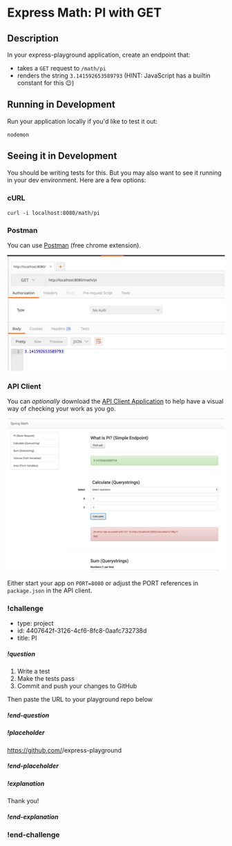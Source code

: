 # Express Math: PI with GET

## Description

In your express-playground application, create an endpoint that:

- takes a `GET` request to `/math/pi`
- renders the string `3.141592653589793` (HINT: JavaScript has a builtin constant for this 😉)

## Running in Development

Run your application locally if you'd like to test it out:

```
nodemon
```

## Seeing it in Development

You should be writing tests for this.  But you may also want to see it running in your dev environment.  Here are a few options:

### cURL

```
curl -i localhost:8080/math/pi
```

### Postman

You can use [Postman](https://www.getpostman.com/) (free chrome extension).

![](../../images/projects/math/pi-postman.png)

### API Client

You can _optionally_ download the [API Client Application](https://github.com/gSchool/react-examples/tree/master/api-client) to help have a visual way of checking your work as you go.

![](../../images/projects/math/pi-playground-client.png)

Either start your app on `PORT=8080` or adjust the PORT references in `package.json` in the API client.

### !challenge
* type: project
* id: 4407642f-3126-4cf6-8fc8-0aafc732738d
* title: PI

##### !question

1. Write a test
1. Make the tests pass
1. Commit and push your changes to GitHub

Then paste the URL to your playground repo below
##### !end-question

##### !placeholder
https://github.com/<your name>/express-playground
##### !end-placeholder

##### !explanation
Thank you!
##### !end-explanation
### !end-challenge
